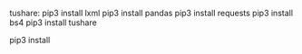 tushare:
pip3 install lxml
pip3 install pandas
pip3 install requests
pip3 install bs4
pip3 install tushare

pip3 install 